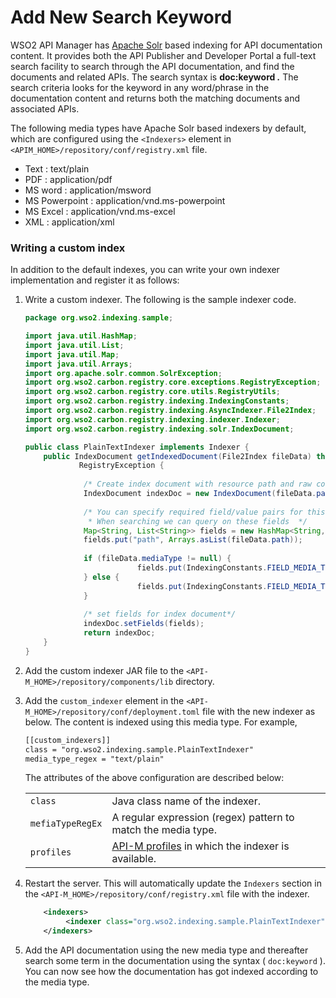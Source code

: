 # Add New Search Keyword

WSO2 API Manager has [Apache Solr](https://lucene.apache.org/solr/) based indexing for API documentation content. It provides both the API Publisher and Developer Portal a full-text search facility to search through the API documentation, and find the documents and related APIs. The search syntax is **doc:keyword *.*** The search criteria looks for the keyword in any word/phrase in the documentation content and returns both the matching documents and associated APIs.

The following media types have Apache Solr based indexers by default, which are configured using the `<Indexers>` element in `<APIM_HOME>/repository/conf/registry.xml` file.

-   Text : text/plain
-   PDF : application/pdf
-   MS word : application/msword
-   MS Powerpoint : application/vnd.ms-powerpoint
-   MS Excel : application/vnd.ms-excel
-   XML : application/xml

### Writing a custom index

In addition to the default indexes, you can write your own indexer implementation and register it as follows:

1.  Write a custom indexer.
    The following is the sample indexer code.

    ``` java
    package org.wso2.indexing.sample;

    import java.util.HashMap;
    import java.util.List;
    import java.util.Map;
    import java.util.Arrays;
    import org.apache.solr.common.SolrException;
    import org.wso2.carbon.registry.core.exceptions.RegistryException;
    import org.wso2.carbon.registry.core.utils.RegistryUtils;
    import org.wso2.carbon.registry.indexing.IndexingConstants;
    import org.wso2.carbon.registry.indexing.AsyncIndexer.File2Index;
    import org.wso2.carbon.registry.indexing.indexer.Indexer;
    import org.wso2.carbon.registry.indexing.solr.IndexDocument;

    public class PlainTextIndexer implements Indexer {
        public IndexDocument getIndexedDocument(File2Index fileData) throws SolrException,
                RegistryException {
                 
                 /* Create index document with resource path and raw content*/
                 IndexDocument indexDoc = new IndexDocument(fileData.path, RegistryUtils.decodeBytes(fileData.data), null);
                 
                 /* You can specify required field/value pairs for this indexing document.
                  * When searching we can query on these fields  */
                 Map<String, List<String>> fields = new HashMap<String, List<String>>();
                 fields.put("path", Arrays.asList(fileData.path));
                                         
                 if (fileData.mediaType != null) {
                             fields.put(IndexingConstants.FIELD_MEDIA_TYPE, Arrays.asList(fileData.mediaType));
                 } else {
                             fields.put(IndexingConstants.FIELD_MEDIA_TYPE, Arrays.asList("text/plain"));
                 }
                 
                 /* set fields for index document*/
                 indexDoc.setFields(fields);             
                 return indexDoc;
        }    
    }
    ```

2.  Add the custom indexer JAR file to the `<API-M_HOME>/repository/components/lib` directory.

3.  Add the `custom_indexer` element in the `<API-M_HOME>/repository/conf/deployment.toml` file with the new indexer as below.
    The content is indexed using this media type. For example,

    ``` xml
    [[custom_indexers]]
    class = "org.wso2.indexing.sample.PlainTextIndexer"
    media_type_regex = "text/plain"
    ```
    The attributes of the above configuration are described below:

    |                                               |                                                                                                           |
    |-----------------------------------------------|-----------------------------------------------------------------------------------------------------------|
    | `class`| Java class name of the indexer.                                                                           |
    | `mefiaTypeRegEx` | A regular expression (regex) pattern to match the media type.                                             |
    | `profiles`| [API-M profiles](../../../../Administer/ProductAdministration/product-profiles.md) in which the indexer is available. |

4.  Restart the server. This will automatically update the `Indexers` section in the `<API-M_HOME>/repository/conf/registry.xml` file with the indexer.

    ``` xml
        <indexers>
             <indexer class="org.wso2.indexing.sample.PlainTextIndexer" mediaTypeRegEx="text/plain" profiles="default,api-devportal,api-publisher"/>
        </indexers>
    ```

5.  Add the API documentation using the new media type and thereafter search some term in the documentation using the syntax ( `doc:keyword` ).
    You can now see how the documentation has got indexed according to the media type.
